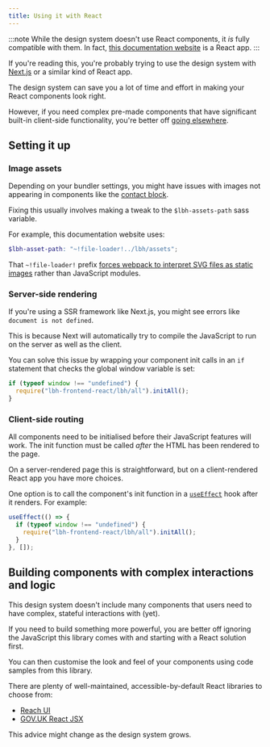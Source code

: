 ```yaml
---
title: Using it with React
---
```


:::note
While the design system doesn't use React components, it _is_ fully compatible with them. In fact, [this documentation website](https://v2.docusaurus.io/) is a React app.
:::

If you're reading this, you're probably trying to use the design system with [Next.js](https://nextjs.org/) or a similar kind of React app.

The design system can save you a lot of time and effort in making your React components look right.

However, if you need complex pre-made components that have significant built-in client-side functionality, you're better off [going elsewhere](#building-components-with-complex-interactions-and-logic).

## Setting it up

### Image assets

Depending on your bundler settings, you might have issues with images not appearing in components like the [contact block](/components/contacts-block).

Fixing this usually involves making a tweak to the `$lbh-assets-path` sass variable.

For example, this documentation website uses:

```scss
$lbh-asset-path: "~!file-loader!../lbh/assets";
```

That `~!file-loader!` prefix [forces webpack to interpret SVG files as static images](https://github.com/facebook/docusaurus/issues/3566#issue-718199061) rather than JavaScript modules.

### Server-side rendering

If you're using a SSR framework like Next.js, you might see errors like `document is not defined`.

This is because Next will automatically try to compile the JavaScript to run on the server as well as the client.

You can solve this issue by wrapping your component init calls in an `if` statement that checks the global window variable is set:

```jsx
if (typeof window !== "undefined") {
  require("lbh-frontend-react/lbh/all").initAll();
}
```

### Client-side routing

All components need to be initialised before their JavaScript features will work. The init function must be called _after_ the HTML has been rendered to the page.

On a server-rendered page this is straightforward, but on a client-rendered React app you have more choices.

One option is to call the component's init function in a [`useEffect`](https://reactjs.org/docs/hooks-effect.html) hook after it renders. For example:

```jsx
useEffect(() => {
  if (typeof window !== "undefined") {
    require("lbh-frontend-react/lbh/all").initAll();
  }
}, []);
```

## Building components with complex interactions and logic

This design system doesn't include many components that users need to have complex, stateful interactions with (yet).

If you need to build something more powerful, you are better off ignoring the JavaScript this library comes with and starting with a React solution first.

You can then customise the look and feel of your components using code samples from this library.

There are plenty of well-maintained, accessible-by-default React libraries to choose from:

- [Reach UI](https://reach.tech/)
- [GOV.UK React JSX](https://github.com/surevine/govuk-react-jsx)

This advice might change as the design system grows.

